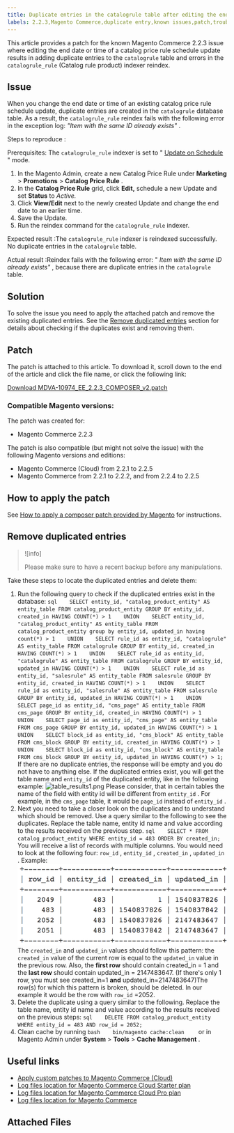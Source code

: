 ```yaml
---
title: Duplicate entries in the catalogrule table after editing the end date of a schedule update
labels: 2.2.3,Magento Commerce,duplicate entry,known issues,patch,troubleshooting
---
```


This article provides a patch for the known Magento Commerce 2.2.3 issue where editing the end date or time of a catalog price rule schedule update results in adding duplicate entries to the `catalogrule` table and errors in the `catalogrule_rule` (Catalog rule product) indexer reindex.

## Issue

When you change the end date or time of an existing catalog price rule schedule update, duplicate entries are created in the `catalogrule` database table. As a result, the `catalogrule_rule` reindex fails with the following error in the exception log: *"Item with the same ID already exists"* .

 <span class="wysiwyg-underline">Steps to reproduce</span> :

Prerequisites: The `catalogrule_rule` indexer is set to " [Update on Schedule](https://support.magento.com/hc/en-us/articles/360040227191-Indexers-Update-On-Schedule-optimizes-Magento-performance-) " mode.

1. In the Magento Admin, create a new Catalog Price Rule under **Marketing** > **Promotions** > **Catalog Price Rule** .
1. In the **Catalog Price Rule** grid, click **Edit,** schedule a new Update and set **Status** to *Active.* 
1. Click **View/Edit** next to the newly created Update and change the end date to an earlier time.
1. Save the Update.
1. Run the reindex command for the `catalogrule_rule` indexer.

 <span class="wysiwyg-underline">Expected result</span> :The `catalogrule_rule` indexer is reindexed successfully. No duplicate entries in the `catalogrule` table.

 <span class="wysiwyg-underline">Actual result</span> :Reindex fails with the following error: " *Item with the same ID already exists"* , because there are duplicate entries in the `catalogrule` table.

## Solution

To solve the issue you need to apply the attached patch and remove the existing duplicated entries. See the [Remove duplicated entries](#remove) section for details about checking if the duplicates exist and removing them.

## Patch

The patch is attached to this article. To download it, scroll down to the end of the article and click the file name, or click the following link:

 [Download MDVA-10974\_EE\_2.2.3\_COMPOSER\_v2.patch](assets/MDVA-10974_EE_2.2.3_COMPOSER_v2.patch.zip) 

### Compatible Magento versions:

The patch was created for:

* Magento Commerce 2.2.3

The patch is also compatible (but might not solve the issue) with the following Magento versions and editions:

* Magento Commerce (Cloud) from 2.2.1 to 2.2.5
* Magento Commerce from 2.2.1 to 2.2.2, and from 2.2.4 to 2.2.5

## How to apply the patch

See [How to apply a composer patch provided by Magento](https://support.magento.com/hc/en-us/articles/360028367731) for instructions.

<h2 id="remove">Remove duplicated entries</h2>

>![info]
>
>Please make sure to have a recent backup before any manipulations.

Take these steps to locate the duplicated entries and delete them:

1. Run the following query to check if the duplicated entries exist in the database:    ```sql    SELECT entity_id, "catalog_product_entity" AS entity_table FROM catalog_product_entity GROUP BY entity_id, created_in HAVING COUNT(*) > 1    UNION    SELECT entity_id, "catalog_product_entity" AS entity_table FROM catalog_product_entity group by entity_id, updated_in having count(*) > 1    UNION    SELECT rule_id as entity_id, "catalogrule" AS entity_table FROM catalogrule GROUP BY entity_id, created_in HAVING COUNT(*) > 1    UNION    SELECT rule_id as entity_id, "catalogrule" AS entity_table FROM catalogrule GROUP BY entity_id, updated_in HAVING COUNT(*) > 1    UNION    SELECT rule_id as entity_id, "salesrule" AS entity_table FROM salesrule GROUP BY entity_id, created_in HAVING COUNT(*) > 1    UNION    SELECT rule_id as entity_id, "salesrule" AS entity_table FROM salesrule GROUP BY entity_id, updated_in HAVING COUNT(*) > 1    UNION    SELECT page_id as entity_id, "cms_page" AS entity_table FROM cms_page GROUP BY entity_id, created_in HAVING COUNT(*) > 1    UNION    SELECT page_id as entity_id, "cms_page" AS entity_table FROM cms_page GROUP BY entity_id, updated_in HAVING COUNT(*) > 1    UNION    SELECT block_id as entity_id, "cms_block" AS entity_table FROM cms_block GROUP BY entity_id, created_in HAVING COUNT(*) > 1    UNION    SELECT block_id as entity_id, "cms_block" AS entity_table FROM cms_block GROUP BY entity_id, updated_in HAVING COUNT(*) > 1;    ```    If there are no duplicate entries, the response will be empty and you do not have to anything else. If the duplicated entries exist, you will get the table name and `entity_id` of the duplicated entity, like in the following example:    ![table_results1.png](assets/table_results1.png)    Please consider, that in certain tables the name of the field with entity id will be different from `entity_id` . For example, in the `cms_page` table, it would be `page_id` instead of `entity_id` .
1. Next you need to take a closer look on the duplicates and to understand which should be removed. Use a query similar to the following to see the duplicates. Replace the table name, entity id name and value according to the results received on the previous step.    ```sql    SELECT * FROM catalog_product_entity WHERE entity_id = 483 ORDER BY created_in;    ```    You will receive a list of records with multiple columns. You would need to look at the following four: `row_id` , `entity_id` , `created_in` , `updated_in` . Example:    ![table_results2.png](assets/table_results2.png)    The `created_in` and `updated_in` values should follow this pattern: the `created_in` value of the current row is equal to the `updated_in` value in the previous row. Also, the **first row** should contain created\_in = 1 and the **last row** should contain updated\_in = 2147483647. (If there's only 1 row, you must see created\_in=1 **and** updated\_in=2147483647)The row(s) for which this pattern is broken, should be deleted. In our example it would be the row with `row_id` =2052.
1. Delete the duplicate using a query similar to the following. Replace the table name, entity id name and value according to the results received on the previous steps:    ```sql    DELETE FROM catalog_product_entity WHERE entity_id = 483 AND row_id = 2052;    ```    
1. Clean cache by running    ```bash    bin/magento cache:clean    ```    or in Magento Admin under **System** > **Tools** > **Cache Management** .

## Useful links

* [Apply custom patches to Magento Commerce (Cloud)](https://devdocs.magento.com/guides/v2.3/cloud/project/project-patch.html)
* [Log files location for Magento Commerce Cloud Starter plan](https://support.magento.com/hc/en-us/articles/360020127552)
* [Log files location for Magento Commerce Cloud Pro plan](https://support.magento.com/hc/en-us/articles/360000318834)
* [Log files location for Magento Commerce](https://devdocs.magento.com/guides/v2.3/cloud/trouble/environments-logs.html)

## Attached Files
